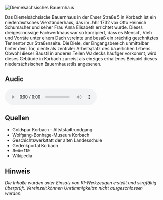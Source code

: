 ![Diemelsächsisches Bauernhaus](./images/korbach/p9.jpg)

Das Diemelsächsische Bauernhaus in der Enser Straße 5 in Korbach ist ein niederdeutsches Vierständerhaus, das im Jahr 1732 von Otto Heinrich Schumacher und seiner Frau Anna Elisabeth errichtet wurde. Dieses dreigeschossige Fachwerkhaus war so konzipiert, dass es Mensch, Vieh und Vorräte unter einem Dach vereinte und besaß ein prächtig geschnitztes Tennentor zur Straßenseite. Die Diele, der Eingangsbereich unmittelbar hinter dem Tor, diente als zentraler Arbeitsplatz des bäuerlichen Lebens. Obwohl dieser Baustil in anderen Teilen Waldecks häufiger vorkommt, wird dieses Gebäude in Korbach zumeist als einziges erhaltenes Beispiel dieses niedersächsischen Bauernhausstils angesehen.

## Audio

<audio controls class="full-width-audio">
  <source src="locales/korbach/de/p9.mp3" type="audio/mpeg">
  Dein Browser unterstützt kein Audioelement.
</audio>

## Quellen

- Goldspur Korbach - Altststadtrundgang
- Wolfgang-Bonhage-Museum Korbach
- Geschichtswerkstatt der alten Landesschule
- Gedenkportal Korbach
- Seite 119
- Wikipedia

## Hinweis

_Die Inhalte wurden unter Einsatz von KI-Werkzeugen erstellt und sorgfältig überprüft. Vereinzelt können Unstimmigkeiten nicht ausgeschlossen werden._